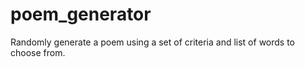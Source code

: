 # poem_generator
Randomly generate a poem using a set of criteria and list of words to choose from.
